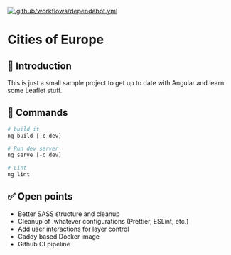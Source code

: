 [![.github/workflows/dependabot.yml](https://github.com/holgerstolzenberg/cities-of-europe/actions/workflows/dependabot.yml/badge.svg?branch=main)](https://github.com/holgerstolzenberg/cities-of-europe/actions/workflows/dependabot.yml)

# Cities of Europe

## 🚀 Introduction

This is just a small sample project to get up to date with Angular and learn some Leaflet stuff.

## 🫡 Commands

```bash
# build it
ng build [-c dev]

# Run dev server
ng serve [-c dev]

# Lint
ng lint
```

## ✅ Open points

- Better SASS structure and cleanup
- Cleanup of .whatever configurations (Prettier, ESLint, etc.)
- Add user interactions for layer control
- Caddy based Docker image
- Github CI pipeline
